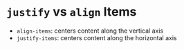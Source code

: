 # `justify` vs `align` Items 
-   `align-items`: centers content along the vertical axis
-   `justify-items`: centers content along the horizontal axis